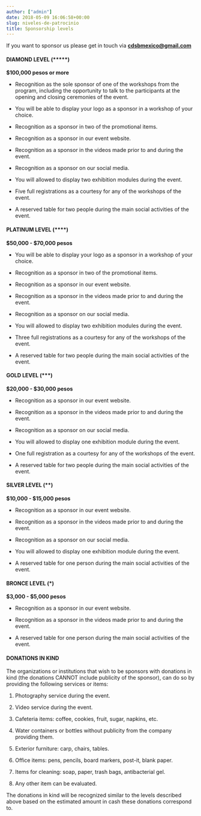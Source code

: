 ```yaml
---
author: ["admin"]
date: 2018-05-09 16:06:58+00:00
slug: niveles-de-patrocinio
title: Sponsorship levels
---
```


If you want to sponsor us please get in touch via [**cdsbmexico@gmail.com**](mailto:cdsbmexico@gmail.com)


#### **DIAMOND LEVEL** (*****)


**$100,000 pesos or more**



* Recognition as the sole sponsor of one of the workshops from the program, including the opportunity to talk to the participants at the opening and closing ceremonies of the event.

* You will be able to display your logo as a sponsor in a workshop of your choice.

* Recognition as a sponsor in two of the promotional items.

* Recognition as a sponsor in our event website.

* Recognition as a sponsor in the videos made prior to and during the event.

* Recognition as a sponsor on our social media.

* You will allowed to display two exhibition modules during the event.

* Five full registrations as a courtesy for any of the workshops of the event.

* A reserved table for two people during the main social activities of the event.




#### **PLATINUM LEVEL** (****)


**$50,000 - $70,000 pesos**


* You will be able to display your logo as a sponsor in a workshop of your choice.

* Recognition as a sponsor in two of the promotional items.

* Recognition as a sponsor in our event website.

* Recognition as a sponsor in the videos made prior to and during the event.

* Recognition as a sponsor on our social media.

* You will allowed to display two exhibition modules during the event.

* Three full registrations as a courtesy for any of the workshops of the event.

* A reserved table for two people during the main social activities of the event.



#### **GOLD LEVEL** (***)


**$20,000 - $30,000 pesos**


* Recognition as a sponsor in our event website.

* Recognition as a sponsor in the videos made prior to and during the event.

* Recognition as a sponsor on our social media.

* You will allowed to display one exhibition module during the event.

* One full registration as a courtesy for any of the workshops of the event.

* A reserved table for two people during the main social activities of the event.



#### **SILVER LEVEL** (**)


**$10,000 - $15,000 pesos**


* Recognition as a sponsor in our event website.

* Recognition as a sponsor in the videos made prior to and during the event.

* Recognition as a sponsor on our social media.

* You will allowed to display one exhibition module during the event.

* A reserved table for one person during the main social activities of the event.




#### **BRONCE LEVEL** (*)


**$3,000 - $5,000 pesos**


* Recognition as a sponsor in our event website.

* Recognition as a sponsor in the videos made prior to and during the event.

* A reserved table for one person during the main social activities of the event.



#### **DONATIONS IN KIND**

The organizations or institutions that wish to be sponsors with donations in kind (the donations CANNOT include publicity of the sponsor), can do so by providing the following services or items:


1. Photography service during the event.

2. Video service during the event.

3. Cafeteria items: coffee, cookies, fruit, sugar, napkins, etc.

4. Water containers or bottles without publicity from the company providing them.

5. Exterior furniture: carp, chairs, tables.

6. Office items: pens, pencils, board markers, post-it, blank paper.

7. Items for cleaning: soap, paper, trash bags, antibacterial gel.

8. Any other item can be evaluated.

The donations in kind will be recognized similar to the levels described above based on the estimated amount in cash these donations correspond to.


